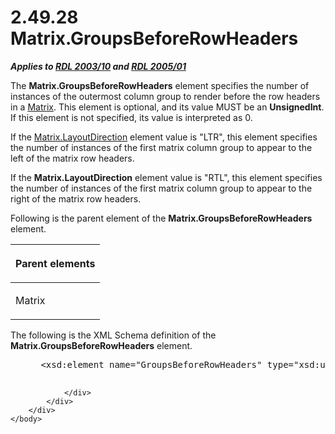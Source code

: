 <html dir="LTR" xmlns:mshelp="http://msdn.microsoft.com/mshelp" xmlns:ddue="http://ddue.schemas.microsoft.com/authoring/2003/5" xmlns:xlink="http://www.w3.org/1999/xlink" xmlns:tool="http://www.microsoft.com/tooltip">
    <head>
        <meta http-equiv="Content-Type" content="text/html; CHARSET=utf-8"></meta>
        <meta name="save" content="history"></meta>
        <title>2.49.28 Matrix.GroupsBeforeRowHeaders</title>
        <xml>
            <mshelp:toctitle title="2.49.28 Matrix.GroupsBeforeRowHeaders"></mshelp:toctitle>
            <mshelp:rltitle title="[MS-RDL]: Matrix.GroupsBeforeRowHeaders"></mshelp:rltitle>
            <mshelp:keyword index="A" term="ce8ed313-637d-4ac9-8b48-f20a39ad8da9"></mshelp:keyword>
            <mshelp:attr name="DCSext.ContentType" value="open specification"></mshelp:attr>
            <mshelp:attr name="AssetID" value="ce8ed313-637d-4ac9-8b48-f20a39ad8da9"></mshelp:attr>
            <mshelp:attr name="TopicType" value="kbRef"></mshelp:attr>
            <mshelp:attr name="DCSext.Title" value="[MS-RDL]: Matrix.GroupsBeforeRowHeaders" />
        </xml>
    </head>
    <body>
        <div id="header">
            <h1 class="heading">2.49.28 Matrix.GroupsBeforeRowHeaders</h1>
        </div>
        <div id="mainSection">
            <div id="mainBody">
                <div id="allHistory" class="saveHistory"></div>
                <div id="sectionSection0" class="section" name="collapseableSection">
                    

<p><b><i>Applies to </i></b><a href="a7e2ad00-07c8-4f6d-80ab-3ad55df7b233.md"><b><i>RDL 2003/10</i></b></a><b>
<i>and </i></b><a href="3ebe2912-4958-4832-b391-cad1f5e13338.md"><b><i>RDL 2005/01</i></b></a></p>

<p>The <b>Matrix.GroupsBeforeRowHeaders</b> element specifies
the number of instances of the outermost column group to render before the row
headers in a <a href="25419c0a-c7c6-43d7-8ca5-1af842666dcb.md">Matrix</a>.
This element is optional, and its value MUST be an <b>UnsignedInt</b>. If this
element is not specified, its value is interpreted as 0.</p>

<p>If the <a href="8c3129a9-01a7-46c6-8e96-825aa85c4101.md">Matrix.LayoutDirection</a>
element value is &quot;LTR&quot;, this element specifies the number of
instances of the first matrix column group to appear to the left of the matrix
row headers. </p>

<p>If the <b>Matrix.LayoutDirection</b> element value is
&quot;RTL&quot;, this element specifies the number of instances of the first
matrix column group to appear to the right of the matrix row headers. </p>

<p>Following is the parent element of the <b>Matrix.GroupsBeforeRowHeaders</b>
element.</p>

<table>
 <thead>
  <tr>
   <th>
   <p>Parent elements</p>
   </th>
  </tr>
 </thead>
 <tr>
  <td>
  <p>Matrix</p>
  </td>
 </tr>
</table>

<p>The following is the XML Schema definition of the <b>Matrix.GroupsBeforeRowHeaders</b>
element.           </p>

<dl>
<dd>
<div><pre> &lt;xsd:element name=&quot;GroupsBeforeRowHeaders&quot; type=&quot;xsd:unsignedInt&quot; minOccurs=&quot;0&quot; /&gt;
  
</pre></div>
</dd></dl>


                </div>
            </div>
        </div>
    </body>
</html>